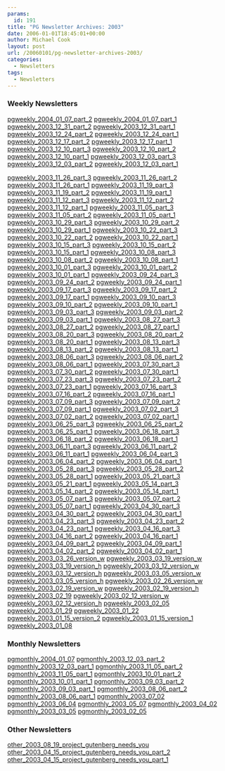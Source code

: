 ```yaml
---
params:
  id: 191
title: "PG Newsletter Archives: 2003"
date: 2006-01-01T18:45:01+00:00
author: Michael Cook
layout: post
url: /20060101/pg-newsletter-archives-2003/
categories:
  - Newsletters
tags:
  - Newsletters
---
```

### Weekly Newsletters

<a href="/nl_archives/2003/pgweekly_2004_01_07_part_2.txt" target="new">pgweekly_2004_01_07_part_2</a>
<a href="/nl_archives/2003/pgweekly_2004_01_07_part_1.txt" target="new">pgweekly_2004_01_07_part_1</a>
<a href="/nl_archives/2003/pgweekly_2003_12_31_part_2.txt" target="new">pgweekly_2003_12_31_part_2</a>
<a href="/nl_archives/2003/pgweekly_2003_12_31_part_1.txt" target="new">pgweekly_2003_12_31_part_1</a>
<a href="/nl_archives/2003/pgweekly_2003_12_24_part_2.txt" target="new">pgweekly_2003_12_24_part_2</a>
<a href="/nl_archives/2003/pgweekly_2003_12_24_part_1.txt" target="new">pgweekly_2003_12_24_part_1</a>
<a href="/nl_archives/2003/pgweekly_2003_12_17_part_2.txt" target="new">pgweekly_2003_12_17_part_2</a>
<a href="/nl_archives/2003/pgweekly_2003_12_17_part_1.txt" target="new">pgweekly_2003_12_17_part_1</a>
<a href="/nl_archives/2003/pgweekly_2003_12_10_part_3.txt" target="new">pgweekly_2003_12_10_part_3</a>
<a href="/nl_archives/2003/pgweekly_2003_12_10_part_2.txt" target="new">pgweekly_2003_12_10_part_2</a>
<a href="/nl_archives/2003/pgweekly_2003_12_10_part_1.txt" target="new">pgweekly_2003_12_10_part_1</a>
<a href="/nl_archives/2003/pgweekly_2003_12_03_part_3.txt" target="new">pgweekly_2003_12_03_part_3</a>
<a href="/nl_archives/2003/pgweekly_2003_12_03_part_2.txt" target="new">pgweekly_2003_12_03_part_2</a>
<a href="/nl_archives/2003/pgweekly_2003_12_03_part_1.txt" target="new">pgweekly_2003_12_03_part_1</a>

<!--more-->


<a href="/nl_archives/2003/pgweekly_2003_11_26_part_3.txt" target="new">pgweekly_2003_11_26_part_3</a>
<a href="/nl_archives/2003/pgweekly_2003_11_26_part_2.txt" target="new">pgweekly_2003_11_26_part_2</a>
<a href="/nl_archives/2003/pgweekly_2003_11_26_part_1.txt" target="new">pgweekly_2003_11_26_part_1</a>
<a href="/nl_archives/2003/pgweekly_2003_11_19_part_3.txt" target="new">pgweekly_2003_11_19_part_3</a>
<a href="/nl_archives/2003/pgweekly_2003_11_19_part_2.txt" target="new">pgweekly_2003_11_19_part_2</a>
<a href="/nl_archives/2003/pgweekly_2003_11_19_part_1.txt" target="new">pgweekly_2003_11_19_part_1</a>
<a href="/nl_archives/2003/pgweekly_2003_11_12_part_3.txt" target="new">pgweekly_2003_11_12_part_3</a>
<a href="/nl_archives/2003/pgweekly_2003_11_12_part_2.txt" target="new">pgweekly_2003_11_12_part_2</a>
<a href="/nl_archives/2003/pgweekly_2003_11_12_part_1.txt" target="new">pgweekly_2003_11_12_part_1</a>
<a href="/nl_archives/2003/pgweekly_2003_11_05_part_3.txt" target="new">pgweekly_2003_11_05_part_3</a>
<a href="/nl_archives/2003/pgweekly_2003_11_05_part_2.txt" target="new">pgweekly_2003_11_05_part_2</a>
<a href="/nl_archives/2003/pgweekly_2003_11_05_part_1.txt" target="new">pgweekly_2003_11_05_part_1</a>
<a href="/nl_archives/2003/pgweekly_2003_10_29_part_3.txt" target="new">pgweekly_2003_10_29_part_3</a>
<a href="/nl_archives/2003/pgweekly_2003_10_29_part_2.txt" target="new">pgweekly_2003_10_29_part_2</a>
<a href="/nl_archives/2003/pgweekly_2003_10_29_part_1.txt" target="new">pgweekly_2003_10_29_part_1</a>
<a href="/nl_archives/2003/pgweekly_2003_10_22_part_3.txt" target="new">pgweekly_2003_10_22_part_3</a>
<a href="/nl_archives/2003/pgweekly_2003_10_22_part_2.txt" target="new">pgweekly_2003_10_22_part_2</a>
<a href="/nl_archives/2003/pgweekly_2003_10_22_part_1.txt" target="new">pgweekly_2003_10_22_part_1</a>
<a href="/nl_archives/2003/pgweekly_2003_10_15_part_3.txt" target="new">pgweekly_2003_10_15_part_3</a>
<a href="/nl_archives/2003/pgweekly_2003_10_15_part_2.txt" target="new">pgweekly_2003_10_15_part_2</a>
<a href="/nl_archives/2003/pgweekly_2003_10_15_part_1.txt" target="new">pgweekly_2003_10_15_part_1</a>
<a href="/nl_archives/2003/pgweekly_2003_10_08_part_3.txt" target="new">pgweekly_2003_10_08_part_3</a>
<a href="/nl_archives/2003/pgweekly_2003_10_08_part_2.txt" target="new">pgweekly_2003_10_08_part_2</a>
<a href="/nl_archives/2003/pgweekly_2003_10_08_part_1.txt" target="new">pgweekly_2003_10_08_part_1</a>
<a href="/nl_archives/2003/pgweekly_2003_10_01_part_3.txt" target="new">pgweekly_2003_10_01_part_3</a>
<a href="/nl_archives/2003/pgweekly_2003_10_01_part_2.txt" target="new">pgweekly_2003_10_01_part_2</a>
<a href="/nl_archives/2003/pgweekly_2003_10_01_part_1.txt" target="new">pgweekly_2003_10_01_part_1</a>
<a href="/nl_archives/2003/pgweekly_2003_09_24_part_3.txt" target="new">pgweekly_2003_09_24_part_3</a>
<a href="/nl_archives/2003/pgweekly_2003_09_24_part_2.txt" target="new">pgweekly_2003_09_24_part_2</a>
<a href="/nl_archives/2003/pgweekly_2003_09_24_part_1.txt" target="new">pgweekly_2003_09_24_part_1</a>
<a href="/nl_archives/2003/pgweekly_2003_09_17_part_3.txt" target="new">pgweekly_2003_09_17_part_3</a>
<a href="/nl_archives/2003/pgweekly_2003_09_17_part_2.txt" target="new">pgweekly_2003_09_17_part_2</a>
<a href="/nl_archives/2003/pgweekly_2003_09_17_part_1.txt" target="new">pgweekly_2003_09_17_part_1</a>
<a href="/nl_archives/2003/pgweekly_2003_09_10_part_3.txt" target="new">pgweekly_2003_09_10_part_3</a>
<a href="/nl_archives/2003/pgweekly_2003_09_10_part_2.txt" target="new">pgweekly_2003_09_10_part_2</a>
<a href="/nl_archives/2003/pgweekly_2003_09_10_part_1.txt" target="new">pgweekly_2003_09_10_part_1</a>
<a href="/nl_archives/2003/pgweekly_2003_09_03_part_3.txt" target="new">pgweekly_2003_09_03_part_3</a>
<a href="/nl_archives/2003/pgweekly_2003_09_03_part_2.txt" target="new">pgweekly_2003_09_03_part_2</a>
<a href="/nl_archives/2003/pgweekly_2003_09_03_part_1.txt" target="new">pgweekly_2003_09_03_part_1</a>
<a href="/nl_archives/2003/pgweekly_2003_08_27_part_3.txt" target="new">pgweekly_2003_08_27_part_3</a>
<a href="/nl_archives/2003/pgweekly_2003_08_27_part_2.txt" target="new">pgweekly_2003_08_27_part_2</a>
<a href="/nl_archives/2003/pgweekly_2003_08_27_part_1.txt" target="new">pgweekly_2003_08_27_part_1</a>
<a href="/nl_archives/2003/pgweekly_2003_08_20_part_3.txt" target="new">pgweekly_2003_08_20_part_3</a>
<a href="/nl_archives/2003/pgweekly_2003_08_20_part_2.txt" target="new">pgweekly_2003_08_20_part_2</a>
<a href="/nl_archives/2003/pgweekly_2003_08_20_part_1.txt" target="new">pgweekly_2003_08_20_part_1</a>
<a href="/nl_archives/2003/pgweekly_2003_08_13_part_3.txt" target="new">pgweekly_2003_08_13_part_3</a>
<a href="/nl_archives/2003/pgweekly_2003_08_13_part_2.txt" target="new">pgweekly_2003_08_13_part_2</a>
<a href="/nl_archives/2003/pgweekly_2003_08_13_part_1.txt" target="new">pgweekly_2003_08_13_part_1</a>
<a href="/nl_archives/2003/pgweekly_2003_08_06_part_3.txt" target="new">pgweekly_2003_08_06_part_3</a>
<a href="/nl_archives/2003/pgweekly_2003_08_06_part_2.txt" target="new">pgweekly_2003_08_06_part_2</a>
<a href="/nl_archives/2003/pgweekly_2003_08_06_part_1.txt" target="new">pgweekly_2003_08_06_part_1</a>
<a href="/nl_archives/2003/pgweekly_2003_07_30_part_3.txt" target="new">pgweekly_2003_07_30_part_3</a>
<a href="/nl_archives/2003/pgweekly_2003_07_30_part_2.txt" target="new">pgweekly_2003_07_30_part_2</a>
<a href="/nl_archives/2003/pgweekly_2003_07_30_part_1.txt" target="new">pgweekly_2003_07_30_part_1</a>
<a href="/nl_archives/2003/pgweekly_2003_07_23_part_3.txt" target="new">pgweekly_2003_07_23_part_3</a>
<a href="/nl_archives/2003/pgweekly_2003_07_23_part_2.txt" target="new">pgweekly_2003_07_23_part_2</a>
<a href="/nl_archives/2003/pgweekly_2003_07_23_part_1.txt" target="new">pgweekly_2003_07_23_part_1</a>
<a href="/nl_archives/2003/pgweekly_2003_07_16_part_3.txt" target="new">pgweekly_2003_07_16_part_3</a>
<a href="/nl_archives/2003/pgweekly_2003_07_16_part_2.txt" target="new">pgweekly_2003_07_16_part_2</a>
<a href="/nl_archives/2003/pgweekly_2003_07_16_part_1.txt" target="new">pgweekly_2003_07_16_part_1</a>
<a href="/nl_archives/2003/pgweekly_2003_07_09_part_3.txt" target="new">pgweekly_2003_07_09_part_3</a>
<a href="/nl_archives/2003/pgweekly_2003_07_09_part_2.txt" target="new">pgweekly_2003_07_09_part_2</a>
<a href="/nl_archives/2003/pgweekly_2003_07_09_part_1.txt" target="new">pgweekly_2003_07_09_part_1</a>
<a href="/nl_archives/2003/pgweekly_2003_07_02_part_3.txt" target="new">pgweekly_2003_07_02_part_3</a>
<a href="/nl_archives/2003/pgweekly_2003_07_02_part_2.txt" target="new">pgweekly_2003_07_02_part_2</a>
<a href="/nl_archives/2003/pgweekly_2003_07_02_part_1.txt" target="new">pgweekly_2003_07_02_part_1</a>
<a href="/nl_archives/2003/pgweekly_2003_06_25_part_3.txt" target="new">pgweekly_2003_06_25_part_3</a>
<a href="/nl_archives/2003/pgweekly_2003_06_25_part_2.txt" target="new">pgweekly_2003_06_25_part_2</a>
<a href="/nl_archives/2003/pgweekly_2003_06_25_part_1.txt" target="new">pgweekly_2003_06_25_part_1</a>
<a href="/nl_archives/2003/pgweekly_2003_06_18_part_3.txt" target="new">pgweekly_2003_06_18_part_3</a>
<a href="/nl_archives/2003/pgweekly_2003_06_18_part_2.txt" target="new">pgweekly_2003_06_18_part_2</a>
<a href="/nl_archives/2003/pgweekly_2003_06_18_part_1.txt" target="new">pgweekly_2003_06_18_part_1</a>
<a href="/nl_archives/2003/pgweekly_2003_06_11_part_3.txt" target="new">pgweekly_2003_06_11_part_3</a>
<a href="/nl_archives/2003/pgweekly_2003_06_11_part_2.txt" target="new">pgweekly_2003_06_11_part_2</a>
<a href="/nl_archives/2003/pgweekly_2003_06_11_part_1.txt" target="new">pgweekly_2003_06_11_part_1</a>
<a href="/nl_archives/2003/pgweekly_2003_06_04_part_3.txt" target="new">pgweekly_2003_06_04_part_3</a>
<a href="/nl_archives/2003/pgweekly_2003_06_04_part_2.txt" target="new">pgweekly_2003_06_04_part_2</a>
<a href="/nl_archives/2003/pgweekly_2003_06_04_part_1.txt" target="new">pgweekly_2003_06_04_part_1</a>
<a href="/nl_archives/2003/pgweekly_2003_05_28_part_3.txt" target="new">pgweekly_2003_05_28_part_3</a>
<a href="/nl_archives/2003/pgweekly_2003_05_28_part_2.txt" target="new">pgweekly_2003_05_28_part_2</a>
<a href="/nl_archives/2003/pgweekly_2003_05_28_part_1.txt" target="new">pgweekly_2003_05_28_part_1</a>
<a href="/nl_archives/2003/pgweekly_2003_05_21_part_3.txt" target="new">pgweekly_2003_05_21_part_3</a>
<a href="/nl_archives/2003/pgweekly_2003_05_21_part_1.txt" target="new">pgweekly_2003_05_21_part_1</a>
<a href="/nl_archives/2003/pgweekly_2003_05_14_part_3.txt" target="new">pgweekly_2003_05_14_part_3</a>
<a href="/nl_archives/2003/pgweekly_2003_05_14_part_2.txt" target="new">pgweekly_2003_05_14_part_2</a>
<a href="/nl_archives/2003/pgweekly_2003_05_14_part_1.txt" target="new">pgweekly_2003_05_14_part_1</a>
<a href="/nl_archives/2003/pgweekly_2003_05_07_part_3.txt" target="new">pgweekly_2003_05_07_part_3</a>
<a href="/nl_archives/2003/pgweekly_2003_05_07_part_2.txt" target="new">pgweekly_2003_05_07_part_2</a>
<a href="/nl_archives/2003/pgweekly_2003_05_07_part_1.txt" target="new">pgweekly_2003_05_07_part_1</a>
<a href="/nl_archives/2003/pgweekly_2003_04_30_part_3.txt" target="new">pgweekly_2003_04_30_part_3</a>
<a href="/nl_archives/2003/pgweekly_2003_04_30_part_2.txt" target="new">pgweekly_2003_04_30_part_2</a>
<a href="/nl_archives/2003/pgweekly_2003_04_30_part_1.txt" target="new">pgweekly_2003_04_30_part_1</a>
<a href="/nl_archives/2003/pgweekly_2003_04_23_part_3.txt" target="new">pgweekly_2003_04_23_part_3</a>
<a href="/nl_archives/2003/pgweekly_2003_04_23_part_2.txt" target="new">pgweekly_2003_04_23_part_2</a>
<a href="/nl_archives/2003/pgweekly_2003_04_23_part_1.txt" target="new">pgweekly_2003_04_23_part_1</a>
<a href="/nl_archives/2003/pgweekly_2003_04_16_part_3.txt" target="new">pgweekly_2003_04_16_part_3</a>
<a href="/nl_archives/2003/pgweekly_2003_04_16_part_2.txt" target="new">pgweekly_2003_04_16_part_2</a>
<a href="/nl_archives/2003/pgweekly_2003_04_16_part_1.txt" target="new">pgweekly_2003_04_16_part_1</a>
<a href="/nl_archives/2003/pgweekly_2003_04_09_part_2.txt" target="new">pgweekly_2003_04_09_part_2</a>
<a href="/nl_archives/2003/pgweekly_2003_04_09_part_1.txt" target="new">pgweekly_2003_04_09_part_1</a>
<a href="/nl_archives/2003/pgweekly_2003_04_02_part_2.txt" target="new">pgweekly_2003_04_02_part_2</a>
<a href="/nl_archives/2003/pgweekly_2003_04_02_part_1.txt" target="new">pgweekly_2003_04_02_part_1</a>
<a href="/nl_archives/2003/pgweekly_2003_03_26_version_w.txt" target="new">pgweekly_2003_03_26_version_w</a>
<a href="/nl_archives/2003/pgweekly_2003_03_19_version_w.txt" target="new">pgweekly_2003_03_19_version_w</a>
<a href="/nl_archives/2003/pgweekly_2003_03_19_version_h.txt" target="new">pgweekly_2003_03_19_version_h</a>
<a href="/nl_archives/2003/pgweekly_2003_03_12_version_w.txt" target="new">pgweekly_2003_03_12_version_w</a>
<a href="/nl_archives/2003/pgweekly_2003_03_12_version_h.txt" target="new">pgweekly_2003_03_12_version_h</a>
<a href="/nl_archives/2003/pgweekly_2003_03_05_version_w.txt" target="new">pgweekly_2003_03_05_version_w</a>
<a href="/nl_archives/2003/pgweekly_2003_03_05_version_h.txt" target="new">pgweekly_2003_03_05_version_h</a>
<a href="/nl_archives/2003/pgweekly_2003_02_26_version_w.txt" target="new">pgweekly_2003_02_26_version_w</a>
<a href="/nl_archives/2003/pgweekly_2003_02_19_version_w.txt" target="new">pgweekly_2003_02_19_version_w</a>
<a href="/nl_archives/2003/pgweekly_2003_02_19_version_h.txt" target="new">pgweekly_2003_02_19_version_h</a>
<a href="/nl_archives/2003/pgweekly_2003_02_19.txt" target="new">pgweekly_2003_02_19</a>
<a href="/nl_archives/2003/pgweekly_2003_02_12_version_w.txt" target="new">pgweekly_2003_02_12_version_w</a>
<a href="/nl_archives/2003/pgweekly_2003_02_12_version_h.txt" target="new">pgweekly_2003_02_12_version_h</a>
<a href="/nl_archives/2003/pgweekly_2003_02_05.txt" target="new">pgweekly_2003_02_05</a>
<a href="/nl_archives/2003/pgweekly_2003_01_29.txt" target="new">pgweekly_2003_01_29</a>
<a href="/nl_archives/2003/pgweekly_2003_01_22.txt" target="new">pgweekly_2003_01_22</a>
<a href="/nl_archives/2003/pgweekly_2003_01_15_version_2.txt" target="new">pgweekly_2003_01_15_version_2</a>
<a href="/nl_archives/2003/pgweekly_2003_01_15_version_1.txt" target="new">pgweekly_2003_01_15_version_1</a>
<a href="/nl_archives/2003/pgweekly_2003_01_08.txt" target="new">pgweekly_2003_01_08</a>

### Monthly Newsletters

<a href="/nl_archives/2003/pgmonthly_2004_01_07.txt" target="new">pgmonthly_2004_01_07</a>
<a href="/nl_archives/2003/pgmonthly_2003_12_03_part_2.txt" target="new">pgmonthly_2003_12_03_part_2</a>
<a href="/nl_archives/2003/pgmonthly_2003_12_03_part_1.txt" target="new">pgmonthly_2003_12_03_part_1</a>
<a href="/nl_archives/2003/pgmonthly_2003_11_05_part_2.txt" target="new">pgmonthly_2003_11_05_part_2</a>
<a href="/nl_archives/2003/pgmonthly_2003_11_05_part_1.txt" target="new">pgmonthly_2003_11_05_part_1</a>
<a href="/nl_archives/2003/pgmonthly_2003_10_01_part_2.txt" target="new">pgmonthly_2003_10_01_part_2</a>
<a href="/nl_archives/2003/pgmonthly_2003_10_01_part_1.txt" target="new">pgmonthly_2003_10_01_part_1</a>
<a href="/nl_archives/2003/pgmonthly_2003_09_03_part_2.txt" target="new">pgmonthly_2003_09_03_part_2</a>
<a href="/nl_archives/2003/pgmonthly_2003_09_03_part_1.txt" target="new">pgmonthly_2003_09_03_part_1</a>
<a href="/nl_archives/2003/pgmonthly_2003_08_06_part_2.txt" target="new">pgmonthly_2003_08_06_part_2</a>
<a href="/nl_archives/2003/pgmonthly_2003_08_06_part_1.txt" target="new">pgmonthly_2003_08_06_part_1</a>
<a href="/nl_archives/2003/pgmonthly_2003_07_02.txt" target="new">pgmonthly_2003_07_02</a>
<a href="/nl_archives/2003/pgmonthly_2003_06_04.txt" target="new">pgmonthly_2003_06_04</a>
<a href="/nl_archives/2003/pgmonthly_2003_05_07.txt" target="new">pgmonthly_2003_05_07</a>
<a href="/nl_archives/2003/pgmonthly_2003_04_02.txt" target="new">pgmonthly_2003_04_02</a>
<a href="/nl_archives/2003/pgmonthly_2003_03_05.txt" target="new">pgmonthly_2003_03_05</a>
<a href="/nl_archives/2003/pgmonthly_2003_02_05.txt" target="new">pgmonthly_2003_02_05</a>

### Other Newsletters

<a href="/nl_archives/2003/other_2003_08_19_project_gutenberg_needs_you.txt" target="new">other_2003_08_19_project_gutenberg_needs_you</a>
<a href="/nl_archives/2003/other_2003_04_15_project_gutenberg_needs_you_part_2.txt" target="new">other_2003_04_15_project_gutenberg_needs_you_part_2</a>
<a href="/nl_archives/2003/other_2003_04_15_project_gutenberg_needs_you_part_1.txt" target="new">other_2003_04_15_project_gutenberg_needs_you_part_1</a>
